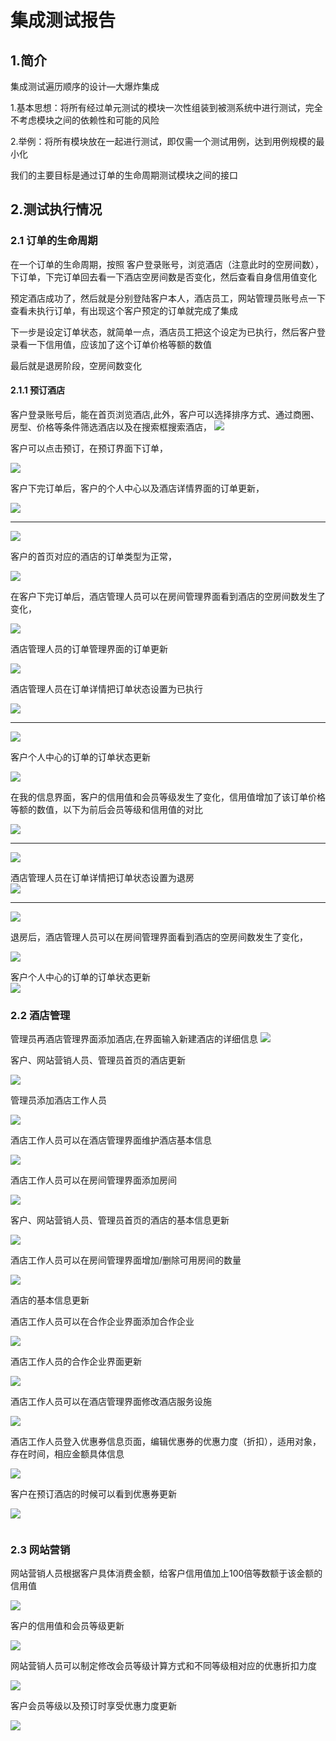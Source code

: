 # 集成测试报告
## 1.简介
集成测试遍历顺序的设计—大爆炸集成

1.基本思想：将所有经过单元测试的模块一次性组装到被测系统中进行测试，完全不考虑模块之间的依赖性和可能的风险

2.举例：将所有模块放在一起进行测试，即仅需一个测试用例，达到用例规模的最小化

我们的主要目标是通过订单的生命周期测试模块之间的接口

## 2.测试执行情况
### 2.1 订单的生命周期
在一个订单的生命周期，按照 客户登录账号，浏览酒店（注意此时的空房间数），下订单，下完订单回去看一下酒店空房间数是否变化，然后查看自身信用值变化  

预定酒店成功了，然后就是分别登陆客户本人，酒店员工，网站管理员账号点一下查看未执行订单，有出现这个客户预定的订单就完成了集成  

下一步是设定订单状态，就简单一点，酒店员工把这个设定为已执行，然后客户登录看一下信用值，应该加了这个订单价格等额的数值  

最后就是退房阶段，空房间数变化  


#### 2.1.1 预订酒店 
客户登录账号后，能在首页浏览酒店,此外，客户可以选择排序方式、通过商圈、房型、价格等条件筛选酒店以及在搜索框搜索酒店，
![](https://s1.ax1x.com/2020/06/28/NRd7JH.png)  

客户可以点击预订，在预订界面下订单，

![](https://s1.ax1x.com/2020/06/28/NRBkZV.png)

客户下完订单后，客户的个人中心以及酒店详情界面的订单更新，

![](https://s1.ax1x.com/2020/06/28/NRDiSH.png)
****
![](https://s1.ax1x.com/2020/06/28/NRDBc9.png)

客户的首页对应的酒店的订单类型为正常，

![](https://s1.ax1x.com/2020/06/28/NRBRQs.png)  

在客户下完订单后，酒店管理人员可以在房间管理界面看到酒店的空房间数发生了变化，

![](https://s1.ax1x.com/2020/06/28/NRsZi8.png)  

酒店管理人员的订单管理界面的订单更新  

![](https://s1.ax1x.com/2020/06/28/NR6F4f.png)  

酒店管理人员在订单详情把订单状态设置为已执行  

![](https://s1.ax1x.com/2020/06/28/NRcqSO.png)
****
![](https://s1.ax1x.com/2020/06/28/NRg5jg.png)  

客户个人中心的订单的订单状态更新  

![](https://s1.ax1x.com/2020/06/28/NR2F4x.png)

在我的信息界面，客户的信用值和会员等级发生了变化，信用值增加了该订单价格等额的数值，以下为前后会员等级和信用值的对比    

![](https://s1.ax1x.com/2020/06/28/NR2yxU.png)
****
![](https://s1.ax1x.com/2020/06/28/NRR6Yt.png)

酒店管理人员在订单详情把订单状态设置为退房  
![](https://s1.ax1x.com/2020/06/28/NRWCfx.png)
****
![](https://s1.ax1x.com/2020/06/28/NRWZ0H.png)

退房后，酒店管理人员可以在房间管理界面看到酒店的空房间数发生了变化，  

![](https://s1.ax1x.com/2020/06/28/NRWj8P.png)

客户个人中心的订单的订单状态更新  
![](https://s1.ax1x.com/2020/06/28/NRfpDg.png)




### 2.2 酒店管理
管理员再酒店管理界面添加酒店,在界面输入新建酒店的详细信息 
![](https://s1.ax1x.com/2020/06/29/NWNi0U.png)  

客户、网站营销人员、管理员首页的酒店更新  

![](https://s1.ax1x.com/2020/06/29/NWNn6x.png)  

管理员添加酒店工作人员  

![](https://s1.ax1x.com/2020/06/29/NWNc3n.png)

酒店工作人员可以在酒店管理界面维护酒店基本信息  

![](https://s1.ax1x.com/2020/06/29/NWaFJJ.png)

酒店工作人员可以在房间管理界面添加房间  

![](https://s1.ax1x.com/2020/06/29/NW09df.png)

客户、网站营销人员、管理员首页的酒店的基本信息更新  

![](https://s1.ax1x.com/2020/06/29/NW0Azj.png)

酒店工作人员可以在房间管理界面增加/删除可用房间的数量  

![](https://s1.ax1x.com/2020/06/29/NWBi0x.png)  

酒店的基本信息更新  

酒店工作人员可以在合作企业界面添加合作企业  

![](https://s1.ax1x.com/2020/06/29/NWrIpD.png)  

酒店工作人员的合作企业界面更新 

![](https://s1.ax1x.com/2020/06/29/NWrq0I.png)

酒店工作人员可以在酒店管理界面修改酒店服务设施  

![](https://s1.ax1x.com/2020/06/29/NWsujJ.png)


酒店工作人员登入优惠券信息页面，编辑优惠券的优惠力度（折扣），适用对象，存在时间，相应金额具体信息  

![](https://s1.ax1x.com/2020/06/29/NWdMn0.png)

客户在预订酒店的时候可以看到优惠券更新  

![](https://s1.ax1x.com/2020/06/29/NWyMRS.png)

![]()


### 2.3 网站营销

网站营销人员根据客户具体消费金额，给客户信用值加上100倍等数额于该金额的信用值

![](https://s1.ax1x.com/2020/06/29/NW6kWT.png)

客户的信用值和会员等级更新  

![](https://s1.ax1x.com/2020/06/29/NW6YOH.png)

网站营销人员可以制定修改会员等级计算方式和不同等级相对应的优惠折扣力度  

![](https://s1.ax1x.com/2020/06/29/NW6L7R.png)

客户会员等级以及预订时享受优惠力度更新  

![](https://s1.ax1x.com/2020/06/29/NWcdu4.png)
